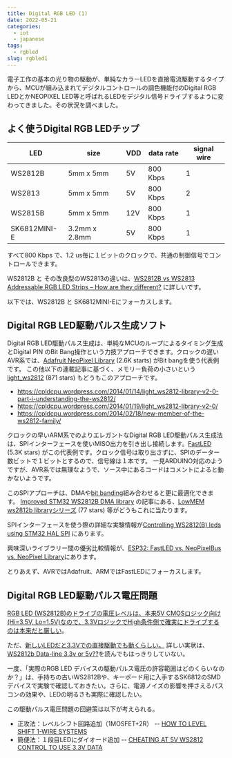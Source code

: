 ```yaml
---
title: Digital RGB LED (1)
date: 2022-05-21
categories:
  - iot
  - japanese
tags:
  - rgbled
slug: rgbled1
---
```



電子工作の基本の光り物の駆動が、単純なカラーLEDを直接電流駆動するタイプから、MCUが組み込まれてデジタルコントロールの調色機能付のDigital RGB LEDとかNEOPIXEL LED等と呼ばれるLEDをデジタル信号ドライブするように変わってきました。その状況を調べました。

## よく使うDigital RGB LEDチップ

LED          | size          | VDD | data rate | signal wire |
-------------|---------------|-----|-----------|-------------|
WS2812B      | 5mm x 5mm     | 5V  | 800 Kbps  | 1           |
WS2813       | 5mm x 5mm     | 5V  | 800 Kbps  | 2           |
WS2815B      | 5mm x 5mm     | 12V | 800 Kbps  | 1           |
SK6812MINI-E | 3.2mm x 2.8mm | 5V  | 800 Kbps  | 1           |

すべて800 Kbps で、1.2 us毎に１ビットのクロックで、共通の制御信号でコントロールできます。

WS2812B と その改良型のWS2813の違いは、[WS2812B vs WS2813 Addressable RGB LED Strips – How are they different?](https://www.seeedstudio.com/blog/2019/02/14/ws2812b-vs-ws2813-addressable-rgb-led-strips-how-are-they-different/) に詳しいです。

以下では、WS2812B と SK6812MINI-Eにフォーカスします。

## Digital RGB LED駆動パルス生成ソフト

Digital RGB LED駆動パルス生成は、単純なMCUのループによるタイミング生成とDigital PIN のBit Bang操作という力技アプローチできます。クロックの遅いAVR系では、[Adafruit NeoPixel Library](https://github.com/adafruit/Adafruit_NeoPixel) (2.6K starts) がBit bangを使う代表例です。
この他以下の連載記事に基づく、メモリー負荷の小さいという[light_ws2812](https://github.com/cpldcpu/light_ws2812/) (871 stars) もどうもこのアプローチです。

  * https://cpldcpu.wordpress.com/2014/01/14/light_ws2812-library-v2-0-part-i-understanding-the-ws2812/
  * https://cpldcpu.wordpress.com/2014/01/19/light_ws2812-library-v2-0/
  * https://cpldcpu.wordpress.com/2014/02/18/new-member-of-the-ws2812-family/

クロックの早いARM系でのよりエレガントなDigital RGB LED駆動パルス生成法は、SPIインターフェースを使いMISO出力を引き出し接続します。[FastLED](https://github.com/FastLED/FastLED) (5.3K stars) がこの代表例です。クロック信号は取り出さずに、SPIのデーター数ビットで１ビットとするので、信号線は１本です。
一見ARDUINO対応のようですが、AVR系では無理なようで、ソース中にあるコードはコメントによると動かないようです。

このSPIアプローチは、DMAや[bit banding](https://developer.arm.com/documentation/ddi0439/b/Programmers-Model/Bit-banding)組み合わせると更に最適化できます。
[Improved STM32 WS2812B DMA library](https://sites.google.com/site/hubmartin/arm/improved-stm32-ws2812b-library) の記事にある、[LowMEM ws2812b libraryシリーズ](https://github.com/hubmartin/WS2812B_STM32F4) (77 stars) 等がどうもこれに当たります。

SPIインターフェースを使う際の詳細な実験情報が[Controlling WS2812(B) leds using STM32 HAL SPI](https://www.newinnovations.nl/post/controlling-ws2812-and-ws2812b-using-only-stm32-spi/) にあります。

興味深いライブラリー間の優劣比較情報が、[ESP32: FastLED vs. NeoPixelBus vs. NeoPixel Library](https://blog.ja-ke.tech/2019/06/02/neopixel-performance.html)にあります。

とりあえず、AVRではAdafruit、ARMではFastLEDにフォーカスします。

## Digital RGB LED駆動パルス電圧問題

[RGB LED (WS2812B)のドライブの電圧レベルは、本来5V CMOSロジック向け(Hi=3.5V, Lo=1.5V)なので、3.3VロジックでHigh条件側で確実にドライブするのは本来だと厳しい](https://forums.adafruit.com/viewtopic.php?f=47&t=173010)。

ただ、[新しいLEDだと3.3Vでの直接駆動でも動くらしい。](https://www.reddit.com/r/arduino/comments/cue3e8/ws2812b_on_33v_data_level_shifter_or_not/)
詳しい実状は、[WS2812b Data-line 3.3v or 5v??](https://www.reddit.com/r/FastLED/comments/gku4j7/ws2812b_dataline_33v_or_5v/)を読んでもはっきりしていない。

一度、「実際のRGB LED デバイスの駆動パルス電圧の許容範囲はどのくらいなのか？」は、手持ちの古いWS2812Bや、キーボード用に入手するSK6812のSMDデバイスで実験で確認しておきたい。さらに、電源ノイズの影響を押さえるパスコンの効果や、LEDの明るさも実際に確認したい。

この駆動パルス電圧問題の回避策は以下が考えられる。

* 正攻法：レベルシフト回路追加（1MOSFET+2R） -- [HOW TO LEVEL SHIFT 1-WIRE SYSTEMS](https://www.maximintegrated.com/en/design/technical-documents/app-notes/7/7106.html)
* 簡便法：１段目LEDにダイオード追加 -- [CHEATING AT 5V WS2812 CONTROL TO USE 3.3V DATA](https://hackaday.com/2017/01/20/cheating-at-5v-ws2812-control-to-use-a-3-3v-data-line/)

<!--

通信速度

SPI 20 Mbit/s -> 0.05 us　はやい

SK 6812 MINI-E
WS2812B          T 1.2us -> 800 Kbps (SPIでクロックは繋がない)

I2C slow  10 Kbit/s ->  100 us
I2C base 400 Kbit/s ->   2.5 us

Serial
9600 bps   104 us
19200 bps   52 us
115200 bps   8.68 us

-->

<!--
https://sites.google.com/site/hubmartin/
https://github.com/technobly/Particle-NeoPixel 187 stars (STM32)
https://github.com/MaJerle/stm32-ws2811-ws2812-ws2812b-ws281x-tim-pwm-dma-timer 94 stars (STM32)
https://github.com/Crazy-Geeks/STM32-ARGB-DMA 20 stars
https://github.com/evilwombat/stm32f103_fastNP 21 stars
https://github.com/rogerclarkmelbourne/WS2812B_STM32_Libmaple 58 stars
https://github.com/ottojo/stm32_neopixel 0 stars SPI
https://michaeltien8901.github.io/stm32/2018/07/19/Using-STM32-SPI-For-LED-STRIP.html
  https://bitbucket.org/mtien888/stm32-for-ws2812b-using-spi/src/master/ SPI
https://github.com/berndoJ/libneopixel32 0 star

-->

<!-- vim: se ai sw=2 sts=2 tw=150: -->
